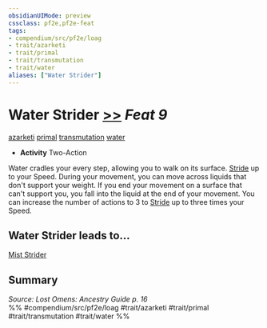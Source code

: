 ```yaml
---
obsidianUIMode: preview
cssclass: pf2e,pf2e-feat
tags:
- compendium/src/pf2e/loag
- trait/azarketi
- trait/primal
- trait/transmutation
- trait/water
aliases: ["Water Strider"]
---
```

# Water Strider  [>>](../../Rules/core-rulebook/chapter-9-playing-the-game.md#Actions "Two-Action") *Feat 9*  
[azarketi](../../Rules/traits/azarketi-loag.md)  [primal](../../Rules/traits/primal.md)  [transmutation](../../Rules/traits/transmutation.md)  [water](../../Rules/traits/water.md)  

- **Activity** Two-Action

Water cradles your every step, allowing you to walk on its surface. [Stride](../../Rules/actions/stride.md) up to your Speed. During your movement, you can move across liquids that don't support your weight. If you end your movement on a surface that can't support you, you fall into the liquid at the end of your movement. You can increase the number of actions to 3 to [Stride](../../Rules/actions/stride.md) up to three times your Speed.

## Water Strider leads to...

[Mist Strider](mist-strider-loag.md)

## Summary

*Source: Lost Omens: Ancestry Guide p. 16*  
%% #compendium/src/pf2e/loag #trait/azarketi #trait/primal #trait/transmutation #trait/water %%